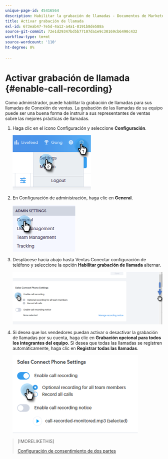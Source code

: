```yaml
---
unique-page-id: 45416564
description: Habilitar la grabación de llamadas - Documentos de Marketo - Documentación del producto
title: Activar grabación de llamada
exl-id: 673eab47-7e5d-4a12-a4a1-8191b8de588a
source-git-commit: 72e1d29347bd5b77107da1e9c30169cb6490c432
workflow-type: tm+mt
source-wordcount: '110'
ht-degree: 0%

---
```


# Activar grabación de llamada {#enable-call-recording}

Como administrador, puede habilitar la grabación de llamadas para sus llamadas de Conexión de ventas. La grabación de las llamadas de su equipo puede ser una buena forma de instruir a sus representantes de ventas sobre las mejores prácticas de llamadas.

1. Haga clic en el icono Configuración y seleccione **Configuración**.

   ![](assets/one.png)

1. En Configuración de administración, haga clic en **General**.

   ![](assets/two.png)

1. Desplácese hacia abajo hasta Ventas Conectar configuración de teléfono y seleccione la opción **Habilitar grabación de llamada** alternar.

   ![](assets/three.png)

1. Si desea que los vendedores puedan activar o desactivar la grabación de llamadas por su cuenta, haga clic en **Grabación opcional para todos los integrantes del equipo**. Si desea que todas las llamadas se registren automáticamente, haga clic en **Registrar todas las llamadas**.

   ![](assets/four.png)

>[!MORELIKETHIS]
>
>[Configuración de consentimiento de dos partes](/help/marketo/product-docs/marketo-sales-connect/phone/two-party-consent-settings.md)
